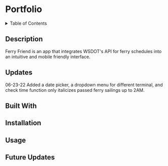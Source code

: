 # Portfolio

<details>
<summary>Table of Contents</summary>
  <ol>
    <li><a href="#description">Description</a></li>
    <li><a href="#updates">Updates</a></li>
    <li><a href="#built-with">Built With</a></li>
    <li><a href="#installation">Installation</a></li>
    <li><a href="#usage">Usage</a></li>
    <li><a href="#future-updates">Future Updates</a></li>
  </ol>
</details>

## Description
Ferry Friend is an app that integrates WSDOT's API for ferry schedules into an intuitive and mobile friendly interface.

## Updates

06-23-22
Added a date picker, a dropdown menu for different terminal, and check time function only italicizes passed ferry sailings up to 2AM.

## Built With

## Installation

## Usage

## Future Updates
